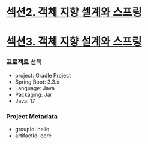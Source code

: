 # [섹션2. 객체 지향 셀계와 스프링](https://github.com/iieunji023/spring-core/blob/main/%EC%84%B9%EC%85%9802.md)

# [섹션3. 객체 지향 설계와 스프링](https://github.com/iieunji023/spring-core/blob/main/%EC%84%B9%EC%85%9803.md)
### 프로젝트 선택
- project: Gradle Project
- Spring Boot: 3.3.x
- Language: Java
- Packaging: Jar
- Java: 17

### Project Metadata
- groupId: hello
- artifactId: core